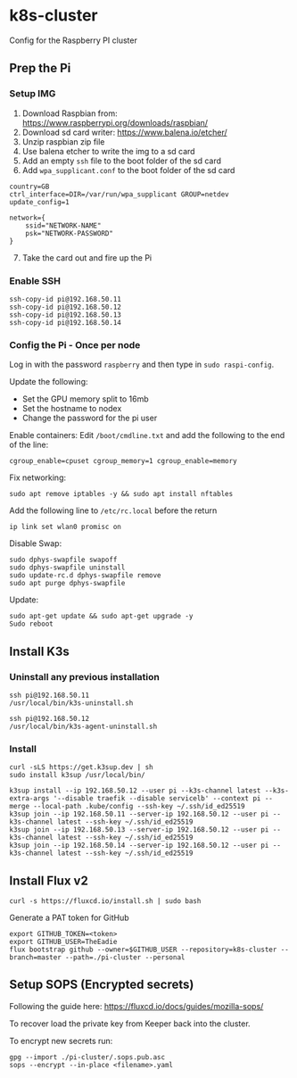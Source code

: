 # k8s-cluster

Config for the Raspberry PI cluster

## Prep the Pi

### Setup IMG

1. Download Raspbian from: https://www.raspberrypi.org/downloads/raspbian/
2. Download sd card writer: https://www.balena.io/etcher/
3. Unzip raspbian zip file
4. Use balena etcher to write the img to a sd card
5. Add an empty `ssh` file to the boot folder of the sd card
6. Add `wpa_supplicant.conf` to the boot folder of the sd card

```
country=GB
ctrl_interface=DIR=/var/run/wpa_supplicant GROUP=netdev
update_config=1

network={
    ssid="NETWORK-NAME"
    psk="NETWORK-PASSWORD"
}
```

7. Take the card out and fire up the Pi

### Enable SSH

```
ssh-copy-id pi@192.168.50.11
ssh-copy-id pi@192.168.50.12
ssh-copy-id pi@192.168.50.13
ssh-copy-id pi@192.168.50.14
```

### Config the Pi - Once per node

Log in with the password `raspberry` and then type in `sudo raspi-config`.

Update the following:

- Set the GPU memory split to 16mb
- Set the hostname to nodex
- Change the password for the pi user

Enable containers:
Edit `/boot/cmdline.txt` and add the following to the end of the line:

```
cgroup_enable=cpuset cgroup_memory=1 cgroup_enable=memory
```

Fix networking:

```
sudo apt remove iptables -y && sudo apt install nftables
```

Add the following line to `/etc/rc.local` before the return

```
ip link set wlan0 promisc on
```

Disable Swap:

```
sudo dphys-swapfile swapoff
sudo dphys-swapfile uninstall
sudo update-rc.d dphys-swapfile remove
sudo apt purge dphys-swapfile
```

Update:

```
sudo apt-get update && sudo apt-get upgrade -y
Sudo reboot
```

## Install K3s

### Uninstall any previous installation

```
ssh pi@192.168.50.11
/usr/local/bin/k3s-uninstall.sh

ssh pi@192.168.50.12
/usr/local/bin/k3s-agent-uninstall.sh
```

### Install

```
curl -sLS https://get.k3sup.dev | sh
sudo install k3sup /usr/local/bin/

k3sup install --ip 192.168.50.12 --user pi --k3s-channel latest --k3s-extra-args '--disable traefik --disable servicelb' --context pi --merge --local-path .kube/config --ssh-key ~/.ssh/id_ed25519
k3sup join --ip 192.168.50.11 --server-ip 192.168.50.12 --user pi --k3s-channel latest --ssh-key ~/.ssh/id_ed25519
k3sup join --ip 192.168.50.13 --server-ip 192.168.50.12 --user pi --k3s-channel latest --ssh-key ~/.ssh/id_ed25519
k3sup join --ip 192.168.50.14 --server-ip 192.168.50.12 --user pi --k3s-channel latest --ssh-key ~/.ssh/id_ed25519
```

## Install Flux v2

```
curl -s https://fluxcd.io/install.sh | sudo bash
```

Generate a PAT token for GitHub

```
export GITHUB_TOKEN=<token>
export GITHUB_USER=TheEadie
flux bootstrap github --owner=$GITHUB_USER --repository=k8s-cluster --branch=master --path=./pi-cluster --personal
```

## Setup SOPS (Encrypted secrets)

Following the guide here: https://fluxcd.io/docs/guides/mozilla-sops/

To recover load the private key from Keeper back into the cluster.

To encrypt new secrets run:

```
gpg --import ./pi-cluster/.sops.pub.asc
sops --encrypt --in-place <filename>.yaml
```
